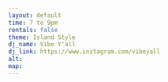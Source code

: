 ```yaml
---
layout: default
time: 7 to 9pm
rentals: false
theme: Island Style
dj_name: Vibe Y'all
dj_link: https://www.instagram.com/vibeyall
alt:
map:
---
```

